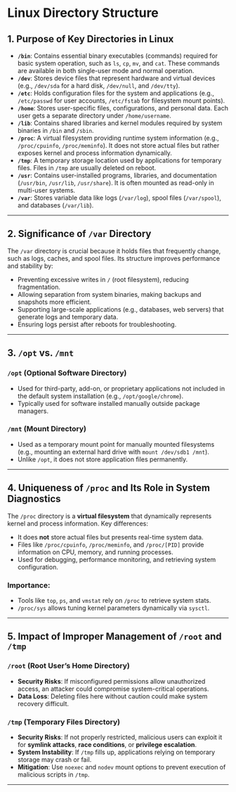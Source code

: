 # Linux Directory Structure

## 1. Purpose of Key Directories in Linux

- **`/bin`**: Contains essential binary executables (commands) required for basic system operation, such as `ls`, `cp`, `mv`, and `cat`. These commands are available in both single-user mode and normal operation.
- **`/dev`**: Stores device files that represent hardware and virtual devices (e.g., `/dev/sda` for a hard disk, `/dev/null`, and `/dev/tty`).
- **`/etc`**: Holds configuration files for the system and applications (e.g., `/etc/passwd` for user accounts, `/etc/fstab` for filesystem mount points).
- **`/home`**: Stores user-specific files, configurations, and personal data. Each user gets a separate directory under `/home/username`.
- **`/lib`**: Contains shared libraries and kernel modules required by system binaries in `/bin` and `/sbin`.
- **`/proc`**: A virtual filesystem providing runtime system information (e.g., `/proc/cpuinfo`, `/proc/meminfo`). It does not store actual files but rather exposes kernel and process information dynamically.
- **`/tmp`**: A temporary storage location used by applications for temporary files. Files in `/tmp` are usually deleted on reboot.
- **`/usr`**: Contains user-installed programs, libraries, and documentation (`/usr/bin`, `/usr/lib`, `/usr/share`). It is often mounted as read-only in multi-user systems.
- **`/var`**: Stores variable data like logs (`/var/log`), spool files (`/var/spool`), and databases (`/var/lib`).

---

## 2. Significance of `/var` Directory

The `/var` directory is crucial because it holds files that frequently change, such as logs, caches, and spool files. Its structure improves performance and stability by:

- Preventing excessive writes in `/` (root filesystem), reducing fragmentation.
- Allowing separation from system binaries, making backups and snapshots more efficient.
- Supporting large-scale applications (e.g., databases, web servers) that generate logs and temporary data.
- Ensuring logs persist after reboots for troubleshooting.

---

## 3. `/opt` vs. `/mnt`

### `/opt` (Optional Software Directory)
- Used for third-party, add-on, or proprietary applications not included in the default system installation (e.g., `/opt/google/chrome`).
- Typically used for software installed manually outside package managers.

### `/mnt` (Mount Directory)
- Used as a temporary mount point for manually mounted filesystems (e.g., mounting an external hard drive with `mount /dev/sdb1 /mnt`).
- Unlike `/opt`, it does not store application files permanently.

---

## 4. Uniqueness of `/proc` and Its Role in System Diagnostics

The `/proc` directory is a **virtual filesystem** that dynamically represents kernel and process information. Key differences:

- It does **not** store actual files but presents real-time system data.
- Files like `/proc/cpuinfo`, `/proc/meminfo`, and `/proc/[PID]` provide information on CPU, memory, and running processes.
- Used for debugging, performance monitoring, and retrieving system configuration.

### Importance:
- Tools like `top`, `ps`, and `vmstat` rely on `/proc` to retrieve system stats.
- `/proc/sys` allows tuning kernel parameters dynamically via `sysctl`.

---

## 5. Impact of Improper Management of `/root` and `/tmp`

### `/root` (Root User’s Home Directory)
- **Security Risks**: If misconfigured permissions allow unauthorized access, an attacker could compromise system-critical operations.
- **Data Loss**: Deleting files here without caution could make system recovery difficult.

### `/tmp` (Temporary Files Directory)
- **Security Risks**: If not properly restricted, malicious users can exploit it for **symlink attacks**, **race conditions**, or **privilege escalation**.
- **System Instability**: If `/tmp` fills up, applications relying on temporary storage may crash or fail.
- **Mitigation**: Use `noexec` and `nodev` mount options to prevent execution of malicious scripts in `/tmp`.

---

